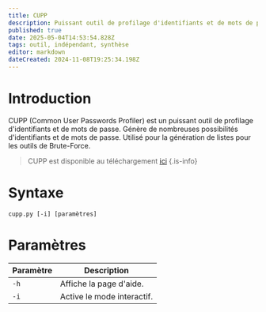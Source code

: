 ```yaml
---
title: CUPP
description: Puissant outil de profilage d'identifiants et de mots de passe. Génère de nombreuses possibilités d'identifiants et de mots de passe. Utilisé pour la génération de listes pour les outils de Brute-Force.
published: true
date: 2025-05-04T14:53:54.828Z
tags: outil, indépendant, synthèse
editor: markdown
dateCreated: 2024-11-08T19:25:34.198Z
---
```


# Introduction

CUPP (Common User Passwords Profiler) est un puissant outil de profilage d'identifiants et de mots de passe. Génère de nombreuses possibilités d'identifiants et de mots de passe. Utilisé pour la génération de listes pour les outils de Brute-Force.

> CUPP est disponible au téléchargement [ici](https://github.com/Mebus/cupp)
> {.is-info}

# Syntaxe

`cupp.py [-i] [paramètres]`

# Paramètres

| Paramètre | Description                |
| --------- | -------------------------- |
| `-h`      | Affiche la page d'aide.    |
| `-i`      | Active le mode interactif. |

